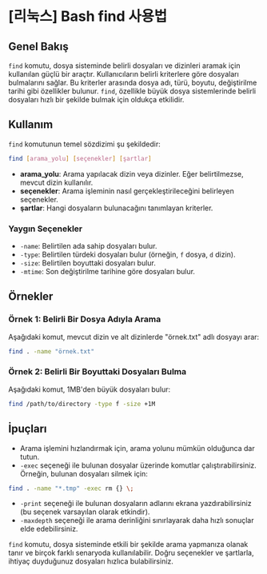 # [리눅스] Bash find 사용법

## Genel Bakış
`find` komutu, dosya sisteminde belirli dosyaları ve dizinleri aramak için kullanılan güçlü bir araçtır. Kullanıcıların belirli kriterlere göre dosyaları bulmalarını sağlar. Bu kriterler arasında dosya adı, türü, boyutu, değiştirilme tarihi gibi özellikler bulunur. `find`, özellikle büyük dosya sistemlerinde belirli dosyaları hızlı bir şekilde bulmak için oldukça etkilidir.

## Kullanım
`find` komutunun temel sözdizimi şu şekildedir:

```bash
find [arama_yolu] [seçenekler] [şartlar]
```

- **arama_yolu**: Arama yapılacak dizin veya dizinler. Eğer belirtilmezse, mevcut dizin kullanılır.
- **seçenekler**: Arama işleminin nasıl gerçekleştirileceğini belirleyen seçenekler.
- **şartlar**: Hangi dosyaların bulunacağını tanımlayan kriterler.

### Yaygın Seçenekler
- `-name`: Belirtilen ada sahip dosyaları bulur.
- `-type`: Belirtilen türdeki dosyaları bulur (örneğin, `f` dosya, `d` dizin).
- `-size`: Belirtilen boyuttaki dosyaları bulur.
- `-mtime`: Son değiştirilme tarihine göre dosyaları bulur.

## Örnekler
### Örnek 1: Belirli Bir Dosya Adıyla Arama
Aşağıdaki komut, mevcut dizin ve alt dizinlerde "örnek.txt" adlı dosyayı arar:

```bash
find . -name "örnek.txt"
```

### Örnek 2: Belirli Bir Boyuttaki Dosyaları Bulma
Aşağıdaki komut, 1MB'den büyük dosyaları bulur:

```bash
find /path/to/directory -type f -size +1M
```

## İpuçları
- Arama işlemini hızlandırmak için, arama yolunu mümkün olduğunca dar tutun.
- `-exec` seçeneği ile bulunan dosyalar üzerinde komutlar çalıştırabilirsiniz. Örneğin, bulunan dosyaları silmek için:

```bash
find . -name "*.tmp" -exec rm {} \;
```

- `-print` seçeneği ile bulunan dosyaların adlarını ekrana yazdırabilirsiniz (bu seçenek varsayılan olarak etkindir).
- `-maxdepth` seçeneği ile arama derinliğini sınırlayarak daha hızlı sonuçlar elde edebilirsiniz.

`find` komutu, dosya sisteminde etkili bir şekilde arama yapmanıza olanak tanır ve birçok farklı senaryoda kullanılabilir. Doğru seçenekler ve şartlarla, ihtiyaç duyduğunuz dosyaları hızlıca bulabilirsiniz.